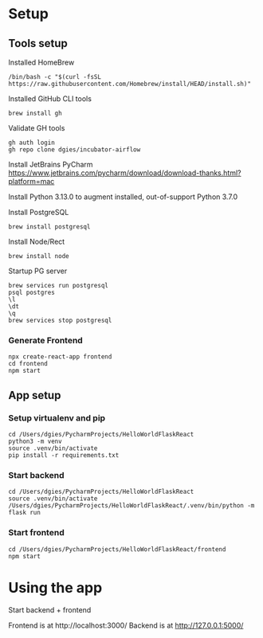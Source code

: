 # Setup

## Tools setup

Installed HomeBrew

    /bin/bash -c "$(curl -fsSL https://raw.githubusercontent.com/Homebrew/install/HEAD/install.sh)"

Installed GitHub CLI tools

    brew install gh

Validate GH tools

    gh auth login
    gh repo clone dgies/incubator-airflow

Install JetBrains PyCharm
https://www.jetbrains.com/pycharm/download/download-thanks.html?platform=mac

Install Python 3.13.0 to augment installed, out-of-support Python 3.7.0

Install PostgreSQL

    brew install postgresql

Install Node/Rect

    brew install node

Startup PG server

    brew services run postgresql
    psql postgres
    \l
    \dt
    \q
    brew services stop postgresql

### Generate Frontend

    npx create-react-app frontend
    cd frontend
    npm start

## App setup

### Setup virtualenv and pip

    cd /Users/dgies/PycharmProjects/HelloWorldFlaskReact
    python3 -m venv
    source .venv/bin/activate
    pip install -r requirements.txt

### Start backend

    cd /Users/dgies/PycharmProjects/HelloWorldFlaskReact
    source .venv/bin/activate
    /Users/dgies/PycharmProjects/HelloWorldFlaskReact/.venv/bin/python -m flask run 

### Start frontend

    cd /Users/dgies/PycharmProjects/HelloWorldFlaskReact/frontend
    npm start

# Using the app

Start backend + frontend

Frontend is at http://localhost:3000/
Backend is at http://127.0.0.1:5000/
